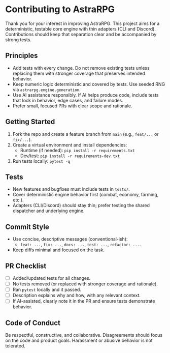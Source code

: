 # Contributing to AstraRPG

Thank you for your interest in improving AstraRPG. This project aims for a deterministic, testable core engine with thin adapters (CLI and Discord). Contributions should keep that separation clear and be accompanied by strong tests.

## Principles

- Add tests with every change. Do not remove existing tests unless replacing them with stronger coverage that preserves intended behavior.
- Keep numeric logic deterministic and covered by tests. Use seeded RNG via `astrarpg.engine.generation`.
- Use AI assistance responsibly. If AI helps produce code, include tests that lock in behavior, edge cases, and failure modes.
- Prefer small, focused PRs with clear scope and rationale.

## Getting Started

1. Fork the repo and create a feature branch from `main` (e.g., `feat/...` or `fix/...`).
2. Create a virtual environment and install dependencies:
   - Runtime (if needed): `pip install -r requirements.txt`
   - Dev/test: `pip install -r requirements-dev.txt`
3. Run tests locally: `pytest -q`

## Tests

- New features and bugfixes must include tests in `tests/`.
- Cover deterministic engine behavior first (combat, economy, farming, etc.).
- Adapters (CLI/Discord) should stay thin; prefer testing the shared dispatcher and underlying engine.

## Commit Style

- Use concise, descriptive messages (conventional-ish):
  - `feat: ...`, `fix: ...`, `docs: ...`, `test: ...`, `refactor: ...`.
- Keep diffs minimal and focused on the task.

## PR Checklist

- [ ] Added/updated tests for all changes.
- [ ] No tests removed (or replaced with stronger coverage and rationale).
- [ ] Ran `pytest` locally and it passed.
- [ ] Description explains why and how, with any relevant context.
- [ ] If AI-assisted, clearly note it in the PR and ensure tests demonstrate behavior.

## Code of Conduct

Be respectful, constructive, and collaborative. Disagreements should focus on the code and product goals. Harassment or abusive behavior is not tolerated.
